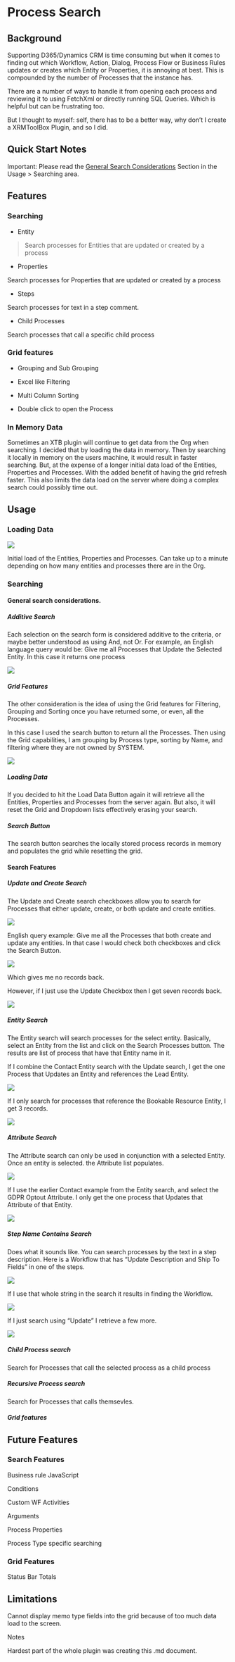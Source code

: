 Process Search
=====================

Background
----------

Supporting D365/Dynamics CRM is time consuming but when it comes to finding out
which Workflow, Action, Dialog, Process Flow or Business Rules updates or
creates which Entity or Properties, it is annoying at best. This is compounded
by the number of Processes that the instance has.

There are a number of ways to handle it from opening each process and reviewing
it to using FetchXml or directly running SQL Queries. Which is helpful but can
be frustrating too.

But I thought to myself: self, there has to be a better way, why don’t I create
a XRMToolBox Plugin, and so I did.

Quick Start Notes
-----------------

Important: Please read the [General Search Considerations](#general-search-considerations.) Section in the Usage > Searching area.

Features
--------

### Searching

-   Entity

>   Search processes for Entities that are updated or created by a process

-   Properties

Search processes for Properties that are updated or created by a process

-   Steps

Search processes for text in a step comment.

-   Child Processes

Search processes that call a specific child process

### Grid features

-   Grouping and Sub Grouping

-   Excel like Filtering

-   Multi Column Sorting

-   Double click to open the Process

### In Memory Data

Sometimes an XTB plugin will continue to get data from the Org when searching. I
decided that by loading the data in memory. Then by searching it locally in memory on 
the users machine, it would result in faster searching. But, at the expense of a longer initial
data load of the Entities, Properties and Processes. With the added benefit of
having the grid refresh faster. This also limits the data load on the server
where doing a complex search could possibly time out.

Usage
-----

### Loading Data

![](media/aad5f26393bf5826be2948e3d20b886b.png)

Initial load of the Entities, Properties and Processes. Can take up to a minute
depending on how many entities and processes there are in the Org.

### Searching

#### General search considerations.

##### Additive Search

Each selection on the search form is considered additive to the criteria, or
maybe better understood as using And, not Or. For example, an English language
query would be: Give me all Processes that Update the Selected
Entity. In this case it returns one process

![](media/717283aeafffcef53d691305e14188b5.png)

##### Grid Features

The other consideration is the idea of using the Grid features for Filtering,
Grouping and Sorting once you have returned some, or even, all the Processes.

In this case I used the search button to return all the Processes. Then using
the Grid capabilities, I am grouping by Process type, sorting by Name, and
filtering where they are not owned by SYSTEM.

![](media/be4ee72de6f531a4a0ed9b3dd5581f6e.png)

##### Loading Data

If you decided to hit the Load Data Button again it will retrieve all the
Entities, Properties and Processes from the server again. But also, it will
reset the Grid and Dropdown lists effectively erasing your search.

##### Search Button

The search button searches the locally stored process records in memory and
populates the grid while resetting the grid.

#### Search Features

##### Update and Create Search

The Update and Create search checkboxes allow you to search for Processes that
either update, create, or both update and create entities.

![](media/23499b73bbe025e7107b7643610b9edf.png)

English query example: Give me all the Processes that both create and update any
entities. In that case I would check both checkboxes and click the Search
Button.

![](media/f2b43f800db887014bfd2eb616d5e38d.png)

Which gives me no records back.

However, if I just use the Update Checkbox then I get seven records back.

![](media/ec654cfe5d0392d9bde53abb25fe8692.png)

##### Entity Search

The Entity search will search processes for the select entity. Basically, select
an Entity from the list and click on the Search Processes button. The results
are list of process that have that Entity name in it.

If I combine the Contact Entity search with the Update search, I get the one
Process that Updates an Entity and references the Lead Entity.

![](media/5f0c4460eabcf7b1902f180bd517410d.png)

If I only search for processes that reference the Bookable Resource Entity, I
get 3 records.

![](media/c9ce852a0c3e92334abeee4cb9b6ac8c.png)

##### Attribute Search

The Attribute search can only be used in conjunction with a selected Entity.
Once an entity is selected. the Attribute list populates.

![](media/4bdfe9fed94a0473c69679fa9ab46b31.png)

If I use the earlier Contact example from the Entity search, and select the GDPR
Optout Attribute. I only get the one process that Updates that Attribute of that
Entity.

![](media/cdcb78f5af27728b2f2c110f3c286cb4.png)

##### Step Name Contains Search

Does what it sounds like. You can search processes by the text in a step
description. Here is a Workflow that has “Update Description and Ship To Fields”
in one of the steps.

![](media/cbf0e303082b5fa8c38a686aedce941a.png)

If I use that whole string in the search it results in finding the Workflow.

![](media/e28bd18b59a99b05325967ec99e08cd4.png)

If I just search using “Update” I retrieve a few more.

![](media/2cbfc6a80dba5e3ca60fc756af150060.png)

##### Child Process search

Search for Processes that call the selected process as a child process

##### Recursive Process search

Search for Processes that calls themsevles.

##### Grid features

Future Features
---------------

### Search Features

Business rule JavaScript

Conditions

Custom WF Activities

Arguments

Process Properties

Process Type specific searching

### Grid Features

Status Bar Totals

Limitations
-----------

Cannot display memo type fields into the grid because of too much data load to
the screen.

Notes

Hardest part of the whole plugin was creating this .md document.
